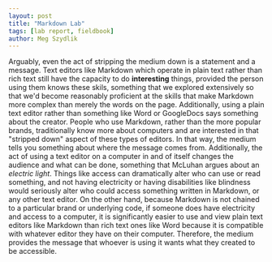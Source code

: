 ```yaml
---  
layout: post  
title: "Markdown Lab"  
tags: [lab report, fieldbook]  
author: Meg Szydlik 
---
```


Arguably, even the act of stripping the medium down is a statement and a message. Text editors like Markdown which operate in plain text rather than rich text still have the capacity to do **interesting** things, provided the person using them knows these skils, something that we explored extensively so that we'd become reasonably proficient at the skills that make Markdown more complex than merely the words on the page. Additionally, using a plain text editor rather than something like Word or GoogleDocs says something about the creator. People who use Markdown, rather than the more popular brands, traditionally know more about computers and are interested in that "stripped down" aspect of these types of editors. In that way, the medium tells you something about where the message comes from. Additionally, the act of using a text editor on a computer in and of itself changes the audience and what can be done, something that McLuhan argues about an _electric light_. Things like access can dramatically alter who can use or read something, and not having electricity or having disabilities like blindness would seriously alter who could access something written in Markdown, or any other text editor. On the other hand, because Markdown is not chained to a particular brand or underlying code, if someone does have electricity and access to a computer, it is significantly easier to use and view plain text editors like Markdown than rich text ones like Word because it is compatible with whatever editor they have on their computer. Therefore, the medium provides the message that whoever is using it wants what they created to be accessible.